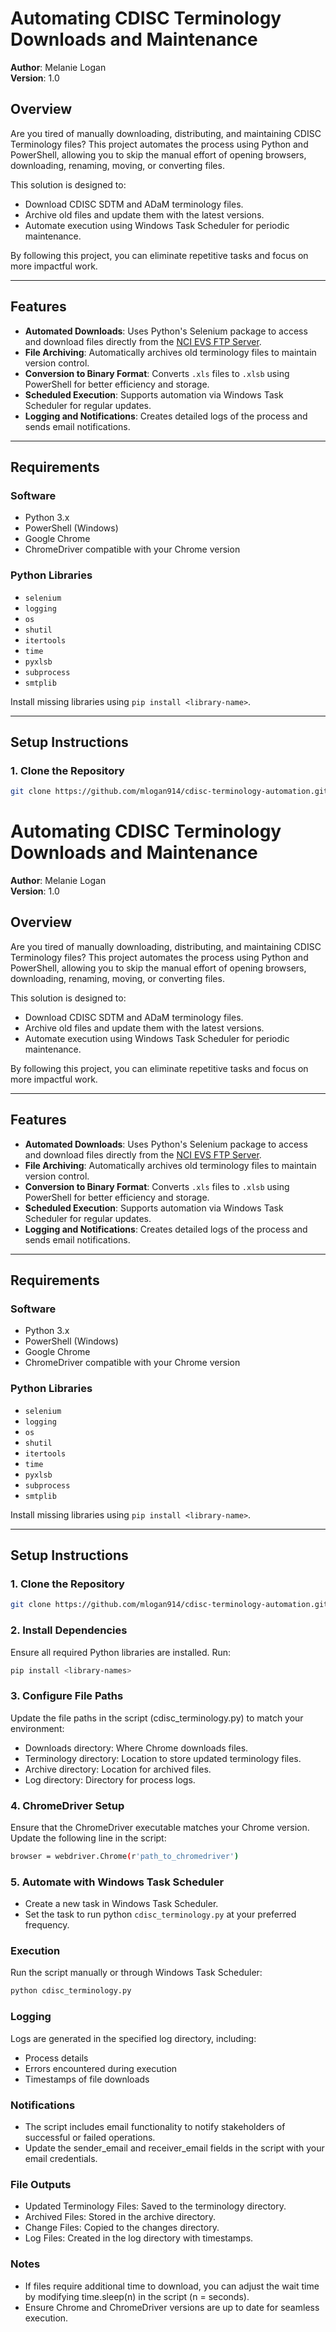 # Automating CDISC Terminology Downloads and Maintenance

**Author**: Melanie Logan  
**Version**: 1.0  

## Overview

Are you tired of manually downloading, distributing, and maintaining CDISC Terminology files? This project automates the process using Python and PowerShell, allowing you to skip the manual effort of opening browsers, downloading, renaming, moving, or converting files. 

This solution is designed to:  
- Download CDISC SDTM and ADaM terminology files.  
- Archive old files and update them with the latest versions.  
- Automate execution using Windows Task Scheduler for periodic maintenance.  

By following this project, you can eliminate repetitive tasks and focus on more impactful work.

---

## Features
- **Automated Downloads**: Uses Python's Selenium package to access and download files directly from the [NCI EVS FTP Server](https://evs.nci.nih.gov/ftp1/CDISC/).
- **File Archiving**: Automatically archives old terminology files to maintain version control.
- **Conversion to Binary Format**: Converts `.xls` files to `.xlsb` using PowerShell for better efficiency and storage.
- **Scheduled Execution**: Supports automation via Windows Task Scheduler for regular updates.
- **Logging and Notifications**: Creates detailed logs of the process and sends email notifications.

---

## Requirements
### Software
- Python 3.x
- PowerShell (Windows)
- Google Chrome
- ChromeDriver compatible with your Chrome version

### Python Libraries
- `selenium`
- `logging`
- `os`
- `shutil`
- `itertools`
- `time`
- `pyxlsb`
- `subprocess`
- `smtplib`

Install missing libraries using `pip install <library-name>`.

---

## Setup Instructions

### 1. Clone the Repository
```bash
git clone https://github.com/mlogan914/cdisc-terminology-automation.git
```

# Automating CDISC Terminology Downloads and Maintenance

**Author**: Melanie Logan  
**Version**: 1.0  

## Overview

Are you tired of manually downloading, distributing, and maintaining CDISC Terminology files? This project automates the process using Python and PowerShell, allowing you to skip the manual effort of opening browsers, downloading, renaming, moving, or converting files. 

This solution is designed to:  
- Download CDISC SDTM and ADaM terminology files.  
- Archive old files and update them with the latest versions.  
- Automate execution using Windows Task Scheduler for periodic maintenance.  

By following this project, you can eliminate repetitive tasks and focus on more impactful work.

---

## Features
- **Automated Downloads**: Uses Python's Selenium package to access and download files directly from the [NCI EVS FTP Server](https://evs.nci.nih.gov/ftp1/CDISC/).
- **File Archiving**: Automatically archives old terminology files to maintain version control.
- **Conversion to Binary Format**: Converts `.xls` files to `.xlsb` using PowerShell for better efficiency and storage.
- **Scheduled Execution**: Supports automation via Windows Task Scheduler for regular updates.
- **Logging and Notifications**: Creates detailed logs of the process and sends email notifications.

---

## Requirements
### Software
- Python 3.x
- PowerShell (Windows)
- Google Chrome
- ChromeDriver compatible with your Chrome version

### Python Libraries
- `selenium`
- `logging`
- `os`
- `shutil`
- `itertools`
- `time`
- `pyxlsb`
- `subprocess`
- `smtplib`

Install missing libraries using `pip install <library-name>`.

---

## Setup Instructions

### 1. Clone the Repository
```bash
git clone https://github.com/mlogan914/cdisc-terminology-automation.git
```
### 2. Install Dependencies

Ensure all required Python libraries are installed. Run:
```bash
pip install <library-names>
```
### 3. Configure File Paths
Update the file paths in the script (cdisc_terminology.py) to match your environment:

- Downloads directory: Where Chrome downloads files.
- Terminology directory: Location to store updated terminology files.
- Archive directory: Location for archived files.
- Log directory: Directory for process logs.

### 4. ChromeDriver Setup

Ensure that the ChromeDriver executable matches your Chrome version. Update the following line in the script:
```bash
browser = webdriver.Chrome(r'path_to_chromedriver')
```

### 5. Automate with Windows Task Scheduler

- Create a new task in Windows Task Scheduler.
- Set the task to run python `cdisc_terminology.py` at your preferred frequency.

### Execution

Run the script manually or through Windows Task Scheduler:
```bash
python cdisc_terminology.py
```
### Logging

Logs are generated in the specified log directory, including:
- Process details
- Errors encountered during execution
- Timestamps of file downloads

### Notifications

- The script includes email functionality to notify stakeholders of successful or failed operations. 
- Update the sender_email and receiver_email fields in the script with your email credentials.

### File Outputs

- Updated Terminology Files: Saved to the terminology directory.
- Archived Files: Stored in the archive directory.
- Change Files: Copied to the changes directory.
- Log Files: Created in the log directory with timestamps.

### Notes

- If files require additional time to download, you can adjust the wait time by modifying time.sleep(n) in the script (n = seconds).
- Ensure Chrome and ChromeDriver versions are up to date for seamless execution.
